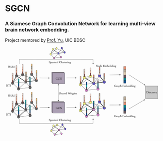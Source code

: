 # SGCN
### A Siamese Graph Convolution Network for learning multi-view brain network embedding.
Project mentored by [Prof. Yu](https://www.cs.uic.edu/PSYu/), UIC BDSC

![image](https://github.com/HOLMES1891/SGCN/blob/try_degree_downsample/img.jpg)
